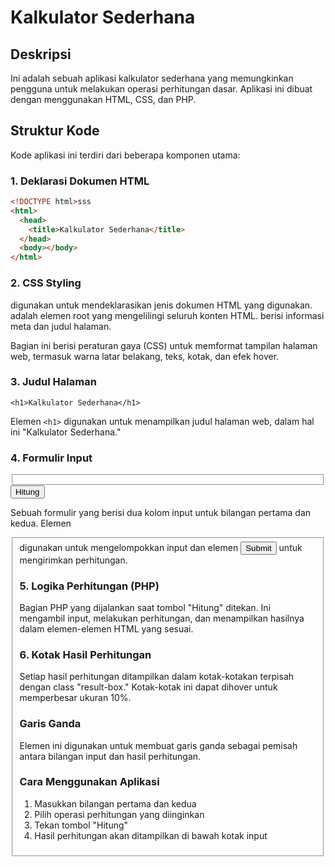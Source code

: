 # Kalkulator Sederhana

## Deskripsi

Ini adalah sebuah aplikasi kalkulator sederhana yang memungkinkan pengguna untuk melakukan operasi perhitungan dasar. Aplikasi ini dibuat dengan menggunakan HTML, CSS, dan PHP.

## Struktur Kode

Kode aplikasi ini terdiri dari beberapa komponen utama:

### 1. Deklarasi Dokumen HTML

```html
<!DOCTYPE html>sss
<html>
  <head>
    <title>Kalkulator Sederhana</title>
  </head>
  <body></body>
</html>
```

### 2. CSS Styling

<!DOCTYPE html> digunakan untuk mendeklarasikan jenis dokumen HTML yang digunakan.
<html> adalah elemen root yang mengelilingi seluruh konten HTML.
<head> berisi informasi meta dan judul halaman.

<style>
    /* CSS Styling untuk tampilan halaman */
    /* ... */
</style>

Bagian ini berisi peraturan gaya (CSS) untuk memformat tampilan halaman web, termasuk warna latar belakang, teks, kotak, dan efek hover.

### 3. Judul Halaman
```
<h1>Kalkulator Sederhana</h1>
```

Elemen ``` <h1> ``` digunakan untuk menampilkan judul halaman web, dalam hal ini "Kalkulator Sederhana."

### 4. Formulir Input

<form method="post" action="">
    <fieldset>
        <!-- ... -->
    </fieldset>
    <input type="submit" name="hitung" value="Hitung" required>
</form>

Sebuah formulir yang berisi dua kolom input untuk bilangan pertama dan kedua. Elemen <fieldset> digunakan untuk mengelompokkan input dan elemen <input type="submit"> untuk mengirimkan perhitungan.

### 5. Logika Perhitungan (PHP)

<?php
if (isset($_POST['hitung'])) {
    // ... Logika perhitungan
}
?>

Bagian PHP yang dijalankan saat tombol "Hitung" ditekan. Ini mengambil input, melakukan perhitungan, dan menampilkan hasilnya dalam elemen-elemen HTML yang sesuai.

### 6. Kotak Hasil Perhitungan

<div class="result-box">
    <!-- ... Hasil perhitungan ditampilkan di sini -->
</div>

Setiap hasil perhitungan ditampilkan dalam kotak-kotakan terpisah dengan class "result-box." Kotak-kotak ini dapat dihover untuk memperbesar ukuran 10%.

### Garis Ganda

<div class="double-hr"></div>

Elemen ini digunakan untuk membuat garis ganda sebagai pemisah antara bilangan input dan hasil perhitungan.

### Cara Menggunakan Aplikasi

1. Masukkan bilangan pertama dan kedua
2. Pilih operasi perhitungan yang diinginkan
3. Tekan tombol "Hitung"
4. Hasil perhitungan akan ditampilkan di bawah kotak input
